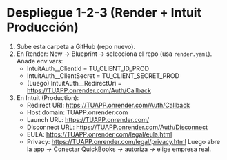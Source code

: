 # Despliegue 1-2-3 (Render + Intuit Producción)
1) Sube esta carpeta a GitHub (repo nuevo).
2) En Render: New → Blueprint → selecciona el repo (usa `render.yaml`). Añade env vars:
   - IntuitAuth__ClientId = TU_CLIENT_ID_PROD
   - IntuitAuth__ClientSecret = TU_CLIENT_SECRET_PROD
   - (Luego) IntuitAuth__RedirectUri = https://TUAPP.onrender.com/Auth/Callback
3) En Intuit (Production):
   - Redirect URI: https://TUAPP.onrender.com/Auth/Callback
   - Host domain: TUAPP.onrender.com
   - Launch URL: https://TUAPP.onrender.com/
   - Disconnect URL: https://TUAPP.onrender.com/Auth/Disconnect
   - EULA: https://TUAPP.onrender.com/legal/eula.html
   - Privacy: https://TUAPP.onrender.com/legal/privacy.html
Luego abre la app → Conectar QuickBooks → autoriza → elige empresa real.
